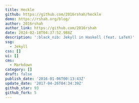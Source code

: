 ```yaml
---
title: Heckle
github: https://github.com/2016rshah/heckle
demo: https://rshah.org/blog/
author: 2016rshah
author_link: https://github.com/2016rshah
date: 2024-02-18T04:37:52.988Z
description: ':black_nib: Jekyll in Haskell (feat. LaTeX)'
ssg:
  - Jekyll
css: []
ui: []
cms:
  - Markdown
category: []
draft: false
publish_date: '2016-01-06T00:13:43Z'
update_date: '2017-04-26T04:34:39Z'
github_star: 93
github_fork: 5
---
```

